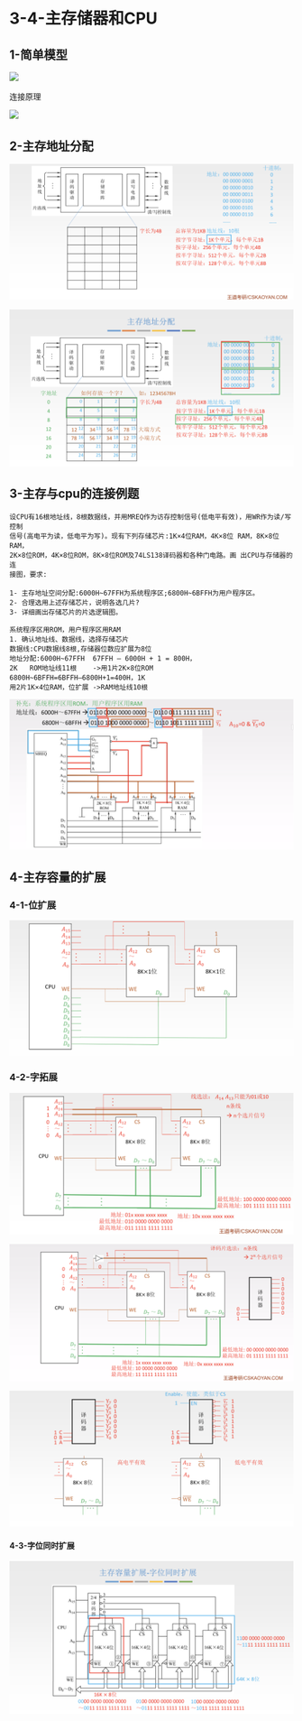 # 3-4-主存储器和CPU

## 1-简单模型



![](blob:https://app.gitbook.com/1835facb-d776-4d60-b76f-b5e96b2ee6cd)

连接原理

![](blob:https://app.gitbook.com/f6a8001d-c43e-47f9-a6a2-c2b19e62bc24)

## 2-主存地址分配

![](../../.gitbook/assets/image%20%28115%29.png)

![](../../.gitbook/assets/image%20%28339%29.png)

## 3-主存与cpu的连接例题

```text
设CPU有16根地址线，8根数据线，并用MREQ作为访存控制信号(低电平有效)，用WR作为读/写控制
信号(高电平为读，低电平为写)。现有下列存储芯片:1K×4位RAM，4K×8位 RAM，8K×8位RAM，
2K×8位ROM，4K×8位ROM，8K×8位ROM及74LS138译码器和各种门电路。画 出CPU与存储器的连
接图，要求: 

1- 主存地址空间分配:6000H~67FFH为系统程序区;6800H~6BFFH为用户程序区。
2- 合理选用上述存储芯片，说明各选几片? 
3- 详细画出存储芯片的片选逻辑图。
```

```text
系统程序区用ROM，用户程序区用RAM
1. 确认地址线、数据线，选择存储芯片 
数据线:CPU数据线8根,存储器位数应扩展为8位
地址分配:6000H~67FFH  67FFH – 6000H + 1 = 800H，
2K   ROM地址线11根    ->用1片2K×8位ROM 
6800H~6BFFH=6BFFH–6800H+1=400H，1K 
用2片1K×4位RAM，位扩展 ->RAM地址线10根
```

![](../../.gitbook/assets/image%20%28387%29.png)

## 4-主存容量的扩展

### 4-1-位扩展

![](../../.gitbook/assets/image%20%28277%29.png)

### 4-2-字拓展

![](../../.gitbook/assets/image%20%28248%29.png)

![](../../.gitbook/assets/image%20%28354%29.png)

![](../../.gitbook/assets/image%20%28147%29.png)

#### 4-3-字位同时扩展

![](../../.gitbook/assets/image%20%28265%29.png)

